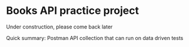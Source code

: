 # Books API practice project
Under construction, please come back later

Quick summary: Postman API collection that can run on data driven tests